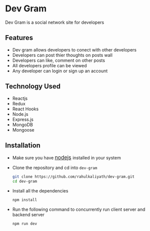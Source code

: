 # Dev Gram

Dev Gram is a social network site for developers 

## Features

* Dev gram allows developers to conect with other developers
* Developers can post thier thoughts on posts wall
* Developers can like, comment on other posts
* All developers profile can be viewed
* Any developer can login or sign up an account

## Technology Used

* Reactjs 
* Redux
* React Hooks
* Node.js
* Express.js
* MongoDB
* Mongoose


## Installation

* Make sure you have <span style="font-size:larger;">[nodejs](https://nodejs.org/en/download/) </span> installed in your system
* Clone the repository and cd into `dev-gram`
    ``` bash 
    git clone https://github.com/rahulkaliyath/dev-gram.git
    cd dev-gram 
     ``` 
* Install all the dependencies
    ``` js
    npm install
    ```

* Run the following command to concurrently run client server and backend server
  ``` js
  npm run dev
  ```
